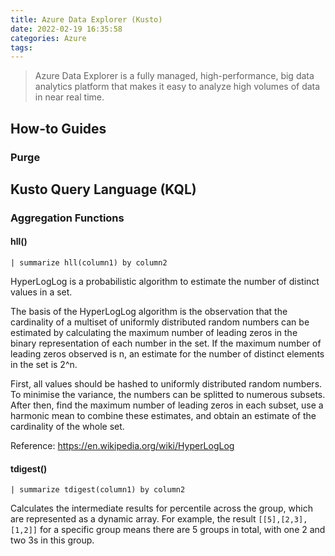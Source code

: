```yaml
---
title: Azure Data Explorer (Kusto)
date: 2022-02-19 16:35:58
categories: Azure
tags:
---
```


> Azure Data Explorer is a fully managed, high-performance, big data analytics platform that makes it easy to analyze high volumes of data in near real time.

<!--more-->

## How-to Guides

### Purge

## Kusto Query Language (KQL)

### Aggregation Functions

#### hll()

```| summarize hll(column1) by column2```

HyperLogLog is a probabilistic algorithm to estimate the number of distinct values in a set.

The basis of the HyperLogLog algorithm is the observation that the cardinality of a multiset of uniformly distributed random numbers can be estimated by calculating the maximum number of leading zeros in the binary representation of each number in the set. If the maximum number of leading zeros observed is n, an estimate for the number of distinct elements in the set is 2^n.

First, all values should be hashed to uniformly distributed random numbers. To minimise the variance, the numbers can be splitted to numerous subsets. After then, find the maximum number of leading zeros in each subset, use a harmonic mean to combine these estimates, and obtain an estimate of the cardinality of the whole set.

Reference: https://en.wikipedia.org/wiki/HyperLogLog

#### tdigest()

```| summarize tdigest(column1) by column2```

Calculates the intermediate results for percentile across the group, which are represented as a dynamic array. For example, the result ```[[5],[2,3],[1,2]]``` for a specific group means there are 5 groups in total, with one 2 and two 3s in this group.